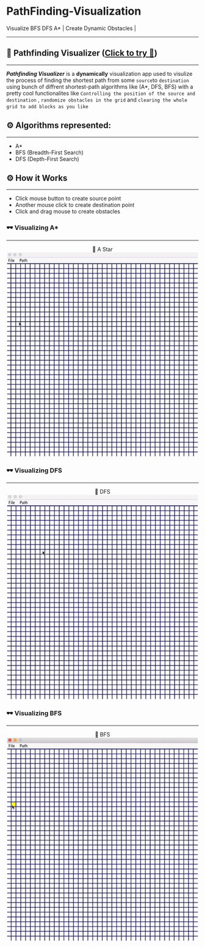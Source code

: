 # PathFinding-Visualization
Visualize BFS DFS A* | Create Dynamic Obstacles | 

---
## 🎈 Pathfinding Visualizer ([Click to try 🚀](https://github.com/mayankkt9/PathFinding-Visualization/blob/master/jar_file/PathVisualRun.jar))
------------------------------------------------------------------------------------------------------

**_Pathfinding Visualizer_** is a __dynamically__ visualization app used to visulize the process of finding the shortest path from some ```source```to ```destination``` using bunch of diffrent shortest-path algorithms like (A*, DFS, BFS) with a pretty cool functionalites like ```Controlling the position of the source and destination``` , ```randomize obstacles in the grid``` and ```clearing the whole grid to add blocks as you like```

## ⚙ Algorithms represented:
------------------
* A*
* BFS (Breadth-First Search)
* DFS (Depth-First Search)

## ⚙ How it Works
------------------

* Click mouse button to create source point
* Another mouse click to create destination point
* Click and drag mouse to create obstacles

### 🕶 Visualizing A*
----------

<div align="center" >
🎈 A Star
</div>
<div align="center">
<kbd>
<img width="500px" src="https://github.com/mayankkt9/PathFinding-Visualization/blob/master/gif/AStar.gif">
</kbd>

</div>

### 🕶 Visualizing DFS
----------
<div align="center" >
🎈 DFS
</div>
<div align="center">
 <kbd>
<img width="500px" src="https://github.com/mayankkt9/PathFinding-Visualization/blob/master/gif/DFS.gif">
</kbd>
</div>

### 🕶 Visualizing BFS 
----------

<div align="center" >
🎈 BFS
</div>
<div align="center">
<kbd>
<img width="500px" src="https://github.com/mayankkt9/PathFinding-Visualization/blob/master/gif/BFS.gif">
</kbd>
</div>